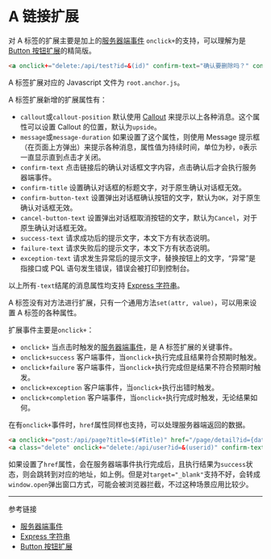 # A 链接扩展

对 A 标签的扩展主要是加上的[服务器端事件](/root.js/server.md) `onclick+`的支持，可以理解为是 [Button 按钮扩展](/root.js/button.md)的精简版。

```html
<a onclick+="delete:/api/test?id=&(id)" confirm-text="确认要删除吗？" confirm-title="删除确认" failure-text="删除失败！" exception-text="发生错误：{data}" callout="upside" href="/link-to-other-path">删除</a>
```

A 标签扩展对应的 Javascript 文件为 `root.anchor.js`。

A 标签扩展新增的扩展属性有：

* `callout`或`callout-position` 默认使用 [Callout](/root.js/root.md) 来提示以上各种消息。这个属性可以设置 Callout 的位置，默认为`upside`。
* `message`或`message-duration` 如果设置了这个属性，则使用 Message 提示框（在页面上方弹出）来提示各种消息，属性值为持续时间，单位为秒，`0`表示一直显示直到点击才关闭。
* `confirm-text` 点击链接后的确认对话框文字内容，点击确认后才会执行服务器端事件。
* `confirm-title` 设置确认对话框的标题文字，对于原生确认对话框无效。
* `confirm-button-text` 设置弹出对话框确认按钮的文字，默认为`OK`，对于原生确认对话框无效。
* `cancel-button-text` 设置弹出对话框取消按钮的文字，默认为`Cancel`，对于原生确认对话框无效。
* `success-text` 请求成功后的提示文字，本文下方有状态说明。
* `failure-text` 请求失败后的提示文字，本文下方有状态说明。
* `exception-text` 请求发生异常后的提示文字，替换按钮上的文字，“异常”是指接口或 PQL 语句发生错误，错误会被打印到控制台。

以上所有`-text`结尾的消息属性均支持 [Express 字符串](/root.js/express.md)。

A 标签没有对方法进行扩展，只有一个通用方法`set(attr, value)`，可以用来设置 A 标签的各种属性。

扩展事件主要是`onclick+`：

* `onclick+` 当点击时触发的[服务器端事件](/root.js/server.md)，是 A 标签扩展的关键事件。
* `onclick+success` 客户端事件，当`onclick+`执行完成且结果符合预期时触发。
* `onclick+failure` 客户端事件，当`onclick+`执行完成但是结果不符合预期时触发。
* `onclick+exception` 客户端事件，当`onclick+`执行出错时触发。
* `onclick+completion` 客户端事件，当`onclick+`执行完成时触发，无论结果如何。

在有`onclick+`事件时，`href`属性同样也支持，可以处理服务器端返回的数据。

```html
<a onclick+="post:/api/page?title=$(#Title)" href="/page/detail?id={data.id}">Add Page</a>
<a class="delete" onclick+="delete:/api/user?id=&(userid)" confirm-text="确定要删除这个用户吗？" confirm-button-text="确定" cancel-button-text="取消" confirm-title="确认删除" href="/user/users">删除用户</a>
```

如果设置了`href`属性，会在服务器端事件执行完成后，且执行结果为`success`状态，则会跳转到对应的地址，如上例。但是对`target="_blank"`支持不好，会转成`window.open`弹出窗口方式，可能会被浏览器拦截，不过这种场景应用比较少。


---
参考链接

* [服务器端事件](/root.js/server.md) 
* [Express 字符串](/root.js/express.md)
* [Button 按钮扩展](/root.js/button.md)